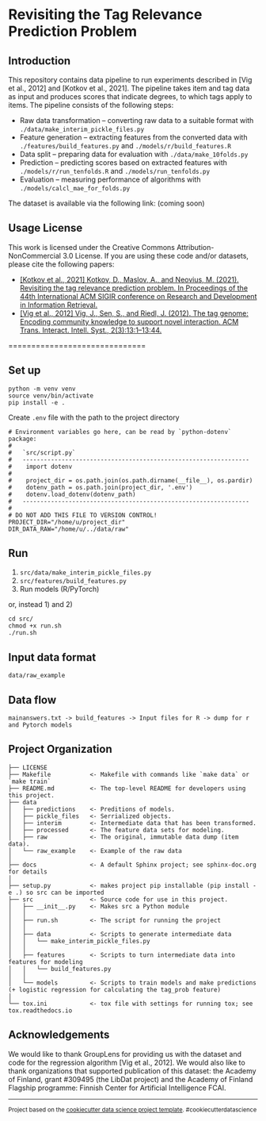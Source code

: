# Revisiting the Tag Relevance Prediction Problem

## Introduction

This repository contains data pipeline to run experiments described in [Vig et al., 2012] and [Kotkov et al., 2021]. The pipeline takes item and tag data as input and produces scores that indicate degrees, to which tags apply to items. The pipeline consists of the following steps:
* Raw data transformation – converting raw data to a suitable format with `./data/make_interim_pickle_files.py`
* Feature generation – extracting features from the converted data with `./features/build_features.py` and `./models/r/build_features.R`
* Data split – preparing data for evaluation with `./data/make_10folds.py`
* Prediction – predicting scores based on extracted features with `./models/r/run_tenfolds.R` and `./models/run_tenfolds.py`
* Evaluation – measuring performance of algorithms with `./models/calcl_mae_for_folds.py`

The dataset is available via the following link: (coming soon)

## Usage License

This work is licensed under the Creative Commons Attribution-NonCommercial 3.0 License. If you are using these code and/or datasets, please cite the following papers:

- [[Kotkov et al., 2021] Kotkov, D., Maslov, A., and Neovius, M. (2021). Revisiting the tag relevance prediction problem. In Proceedings of the 44th International ACM SIGIR conference on Research and Development in Information Retrieval.](https://doi.org/10.1145/3404835.3463019)
- [[Vig et al., 2012] Vig, J., Sen, S., and Riedl, J. (2012). The tag genome: Encoding community knowledge to support novel interaction. ACM Trans. Interact. Intell. Syst., 2(3):13:1–13:44.](https://dl.acm.org/doi/abs/10.1145/2362394.2362395)

==============================

## Set up

```
python -m venv venv
source venv/bin/activate
pip install -e .
```

Create `.env` file with the path to the project directory

```
# Environment variables go here, can be read by `python-dotenv` package:
#
#   `src/script.py`
#   ----------------------------------------------------------------
#    import dotenv
#
#    project_dir = os.path.join(os.path.dirname(__file__), os.pardir)
#    dotenv_path = os.path.join(project_dir, '.env')
#    dotenv.load_dotenv(dotenv_path)
#   ----------------------------------------------------------------
#
# DO NOT ADD THIS FILE TO VERSION CONTROL!
PROJECT_DIR="/home/u/project_dir"
DIR_DATA_RAW="/home/u/../data/raw"
```

## Run 

1) `src/data/make_interim_pickle_files.py`
2) `src/features/build_features.py`
3) Run models (R/PyTorch)

or, instead 1) and 2)

```
cd src/
chmod +x run.sh 
./run.sh
```

## Input data format 

```
data/raw_example
```


## Data flow

```
mainanswers.txt -> build_features -> Input files for R -> dump for r and Pytorch models
```

## Project Organization

    ├── LICENSE
    ├── Makefile           <- Makefile with commands like `make data` or `make train`
    ├── README.md          <- The top-level README for developers using this project.
    ├── data
    │   ├── predictions    <- Preditions of models.
    │   ├── pickle_files   <- Serrialized objects.
    │   ├── interim        <- Intermediate data that has been transformed.
    │   ├── processed      <- The feature data sets for modeling.
    │   ├── raw            <- The original, immutable data dump (item data).
    │   └── raw_example    <- Example of the raw data
    │
    ├── docs               <- A default Sphinx project; see sphinx-doc.org for details
    │
    ├── setup.py           <- makes project pip installable (pip install -e .) so src can be imported
    ├── src                <- Source code for use in this project.
    │   ├── __init__.py    <- Makes src a Python module
    │   │
    │   ├── run.sh         <- The script for running the project
    │   │
    │   ├── data           <- Scripts to generate intermediate data
    │   │   └── make_interim_pickle_files.py
    │   │
    │   ├── features       <- Scripts to turn intermediate data into features for modeling
    │   │   └── build_features.py
    │   │
    │   └── models         <- Scripts to train models and make predictions (+ logistic regression for calculating the tag_prob feature)
    │
    └── tox.ini            <- tox file with settings for running tox; see tox.readthedocs.io


## Acknowledgements
We would like to thank GroupLens for providing us with the dataset and code for the regression algorithm [Vig et al., 2012]. We would also like to thank organizations that supported publication of this dataset: the Academy of Finland, grant #309495 (the LibDat project) and the Academy of Finland Flagship programme: Finnish Center for Artificial Intelligence FCAI.

--------

<p><small>Project based on the <a target="_blank" href="https://drivendata.github.io/cookiecutter-data-science/">cookiecutter data science project template</a>. #cookiecutterdatascience</small></p>
